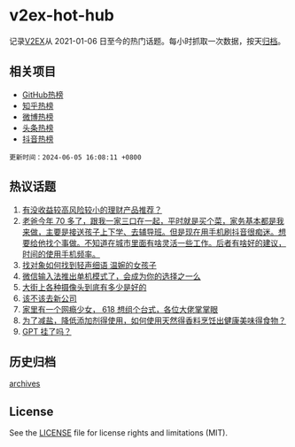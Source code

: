 # v2ex-hot-hub

 记录[V2EX](https://www.v2ex.com/)从 2021-01-06 日至今的热门话题。每小时抓取一次数据，按天[归档](archives)。
 
 ## 相关项目

- [GitHub热榜](https://github.com/it985/github-hot-hub)
- [知乎热榜](https://github.com/it985/zhihu-hot-hub)
- [微博热榜](https://github.com/it985/weibo-hot-hub)
- [头条热榜](https://github.com/it985/toutiao-hot-hub)
- [抖音热榜](https://github.com/it985/douyin-hot-hub)


 `更新时间：2024-06-05 16:08:11 +0800`

## 热议话题

1. [有没收益较高风险较小的理财产品推荐？](https://www.v2ex.com/t/1046873)
1. [老爸今年 70 多了，跟我一家三口在一起，平时就是买个菜，家务基本都是我来做，主要是接送孩子上下学、去辅导班。但是现在用手机刷抖音很痴迷。想要给他找个事做。不知道在城市里面有啥灵活一些工作。后者有啥好的建议，时间的使用手机频率。](https://www.v2ex.com/t/1047005)
1. [找对象如何找到轻声细语 温婉的女孩子](https://www.v2ex.com/t/1046830)
1. [微信输入法推出单机模式了，会成为你的选择之一么](https://www.v2ex.com/t/1046952)
1. [大街上各种摄像头到底有多少是好的](https://www.v2ex.com/t/1046876)
1. [该不该去新公司](https://www.v2ex.com/t/1046884)
1. [家里有一个网瘾少女， 618 想组个台式，各位大佬掌掌眼](https://www.v2ex.com/t/1046886)
1. [为了减盐，降低添加剂得使用，如何使用天然得香料烹饪出健康美味得食物？](https://www.v2ex.com/t/1046898)
1. [GPT 挂了吗？](https://www.v2ex.com/t/1046746)

## 历史归档

[archives](archives)

## License

See the [LICENSE](LICENSE) file for license rights and limitations (MIT).
